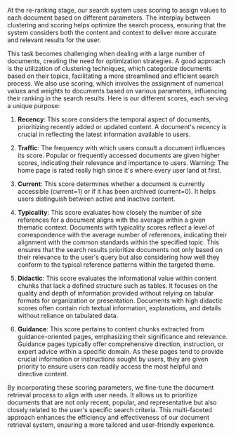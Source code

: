 At the re-ranking stage, our search system uses scoring to assign values to each
document based on different parameters. The interplay between clustering and
scoring helps optimize the search process, ensuring that the system considers
both the content and context to deliver more accurate and relevant results for
the user.

This task becomes challenging when dealing with a large number of documents,
creating the need for optimization strategies. A good approach is the
utilization of clustering techniques, which categorize documents based on their
topics, facilitating a more streamlined and efficient search process. We also
use scoring, which involves the assignment of numerical values and weights to
documents based on various parameters, influencing their ranking in the search
results. Here is our different scores, each serving a unique purpose:

1. **Recency**: This score considers the temporal aspect of documents,
   prioritizing recently added or updated content. A document's recency is
   crucial in reflecting the latest information available to users.

1. **Traffic**: The frequency with which users consult a document influences its
   score. Popular or frequently accessed documents are given higher scores,
   indicating their relevance and importance to users. Warning: The home page is
   rated really high since it's where every user land at first.

1. **Current**: This score determines whether a document is currently accessible
   (current=1) or if it has been archived (current=0). It helps users
   distinguish between active and inactive content.

1. **Typicality**: This score evaluates how closely the number of site
   references for a document aligns with the average within a given thematic
   context. Documents with typicality scores reflect a level of correspondence
   with the average number of references, indicating their alignment with the
   common standards within the specified topic. This ensures that the search
   results prioritize documents not only based on their relevance to the user's
   query but also considering how well they conform to the typical reference
   patterns within the targeted theme.

1. **Didactic**: This score evaluates the informational value within content
   chunks that lack a defined structure such as tables. It focuses on the
   quality and depth of information provided without relying on tabular formats
   for organization or presentation. Documents with high didactic scores often
   contain rich textual information, explanations, and details without reliance
   on tabulated data.

1. **Guidance**: This score pertains to content chunks extracted from
   guidance-oriented pages, emphasizing their significance and relevance.
   Guidance pages typically offer comprehensive direction, instruction, or
   expert advice within a specific domain. As these pages tend to provide
   crucial information or instructions sought by users, they are given priority
   to ensure users can readily access the most helpful and directive content.



By incorporating these scoring parameters, we fine-tune the document retrieval
process to align with user needs. It allows us to prioritize documents that are
not only recent, popular, and representative but also closely related to the
user's specific search criteria. This multi-faceted approach enhances the
efficiency and effectiveness of our document retrieval system, ensuring a more
tailored and user-friendly experience.
